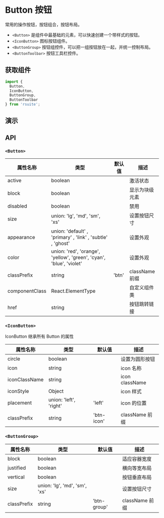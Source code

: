# Button 按钮 [<i class="icon icon-edit2" ></i>](https://github.com/rsuite/rsuite.github.io/blob/master/src/components/button/index.md)

常用的操作按钮，按钮组合，按钮布局。


- `<Button>` 是组件中最基础的元素，可以快速创建一个带样式的按钮。
- `<IconButton>` 图标按钮组件。
- `<ButtonGroup>` 按钮组控件，可以把一组按钮放在一起，并统一控制布局。
- `<ButtonToolbar>` 按钮工具栏控件。


## 获取组件


```js
import {
  Button,
  IconButton,
  ButtonGroup,
  ButtonToolbar
} from 'rsuite';
```


## 演示

<!--{demo}-->


## API

### `<Button>`

| 属性名称           | 类型                                                                  | 默认值   | 描述           |
|----------------|---------------------------------------------------------------------|-------|--------------|
| active         | boolean                                                             |       | 激活状态         |
| block          | boolean                                                             |       | 显示为块级元素      |
| disabled       | boolean                                                             |       | 禁用           |
| size           | union: 'lg', 'md', 'sm', 'xs'                                       |       | 设置按钮尺寸       |
| appearance     | union: 'default' , 'primary' , 'link' , 'subtle' , 'ghost'          |       | 设置外观         |
| color          | union: 'red', 'orange', 'yellow', 'green', 'cyan', 'blue', 'violet' |       | 设置外观         |
| classPrefix    | string                                                              | 'btn' | className 前缀 |
| componentClass | React.ElementType                                                   |       | 自定义组件类       |
| href           | string                                                              |       | 按钮跳转链接       |



### `<IconButton>`

IconButton 继承所有 Button 的属性

| 属性名称          | 类型                     | 默认值        | 描述             |
|---------------|------------------------|------------|----------------|
| circle        | boolean                |            | 设置为圆形按钮        |
| icon          | string                 |            | icon 名称        |
| iconClassName | string                 |            | icon className |
| iconStyle     | Object                 |            | icon 样式        |
| placement     | union: 'left', 'right' | 'left'     | icon 的位置       |
| classPrefix   | string                 | 'btn-icon' | className 前缀   |

### `<ButtonGroup>`

| 属性名称        | 类型                            | 默认值         | 描述           |
|-------------|-------------------------------|-------------|--------------|
| block       | boolean                       |             | 适应容器宽度       |
| justified   | boolean                       |             | 横向等宽布局       |
| vertical    | boolean                       |             | 按钮垂直布局       |
| size        | union: 'lg', 'md', 'sm', 'xs' |             | 设置按钮尺寸       |
| classPrefix | string                        | 'btn-group' | className 前缀 |

